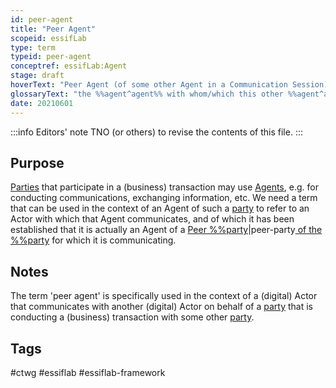 ```yaml
---
id: peer-agent
title: "Peer Agent"
scopeid: essifLab
type: term
typeid: peer-agent
conceptref: essifLab:Agent
stage: draft
hoverText: "Peer Agent (of some other Agent in a Communication Session): the Agent with whom/which this other Agent is communicating in that Communication Session."
glossaryText: "the %%agent^agent%% with whom/which this other %%agent^agent%% is communicating in that %%communication session^communication-session%%."
date: 20210601
---
```


:::info Editors' note
TNO (or others) to revise the contents of this file.
:::

## Purpose
<!--State the purpose(s) for which it is necessary (or at least: desirable) to define <New Term>.-->
[Parties](party) that participate in a (business) transaction may use [Agents](agent), e.g. for conducting communications, exchanging information, etc. We need a term that can be used in the context of an Agent of such a [party](party) to refer to an Actor with which that Agent communicates, and of which it has been established that it is actually an Agent of a [Peer %%party](party)|peer-party[ of the %%party](party) for which it is communicating.

## Notes
<!--Usually, the meaning of a term will not be _exactly_ the same as that of the concept to which it refers. Often, there are slight differences in meaning, or the term may emphasize specific characteristics of the concept, so as to accommodate specific needs of the scope in which it is defined. Please describe such deviations/emphasized characteristics in this section, and which needs that helps accommodate.-->
The term 'peer agent' is specifically used in the context of a (digital) Actor that communicates with another (digital) Actor on behalf of a [party](party) that is conducting a (business) transaction with some other [party](party).

## Tags
#ctwg #essiflab #essiflab-framework
